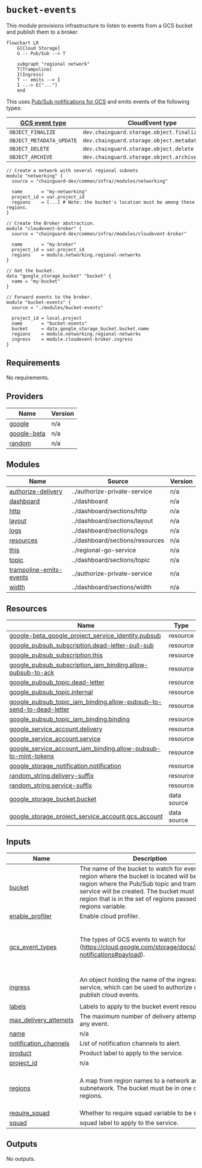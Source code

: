 # `bucket-events`

This module provisions infrastructure to listen to events from a GCS bucket and
publish them to a broker.

```mermaid
flowchart LR
    G[Cloud Storage]
    G -- Pub/Sub --> T

    subgraph "regional network"
    T(Trampoline)
    I(Ingress)
    T -- emits --> I
    I -.-> E["..."]
    end
```

This uses [Pub/Sub notifications for GCS](https://cloud.google.com/storage/docs/pubsub-notifications) and emits events of the following types:

| [GCS event type](https://cloud.google.com/storage/docs/pubsub-notifications#events) | CloudEvent type |
| ----- | ----- |
|	`OBJECT_FINALIZE` | `dev.chainguard.storage.object.finalize` |
| `OBJECT_METADATA_UPDATE` | `dev.chainguard.storage.object.metadata_update` |
| `OBJECT_DELETE` | `dev.chainguard.storage.object.delete` |
| `OBJECT_ARCHIVE` | `dev.chainguard.storage.object.archive` |



```hcl
// Create a network with several regional subnets
module "networking" {
  source = "chainguard-dev/common/infra//modules/networking"

  name       = "my-networking"
  project_id = var.project_id
  regions    = [...] # Note: the bucket's location must be among these regions.
}

// Create the Broker abstraction.
module "cloudevent-broker" {
  source = "chainguard-dev/common/infra//modules/cloudevent-broker"

  name       = "my-broker"
  project_id = var.project_id
  regions    = module.networking.regional-networks
}

// Get the bucket.
data "google_storage_bucket" "bucket" {
  name = "my-bucket"
}

// Forward events to the broker.
module "bucket-events" {
  source = "./modules/bucket-events"

  project_id = local.project
  name       = "bucket-events"
  bucket     = data.google_storage_bucket.bucket.name
  regions    = module.networking.regional-networks
  ingress    = module.cloudevent-broker.ingress
}
```

<!-- BEGIN_TF_DOCS -->
## Requirements

No requirements.

## Providers

| Name | Version |
|------|---------|
| <a name="provider_google"></a> [google](#provider\_google) | n/a |
| <a name="provider_google-beta"></a> [google-beta](#provider\_google-beta) | n/a |
| <a name="provider_random"></a> [random](#provider\_random) | n/a |

## Modules

| Name | Source | Version |
|------|--------|---------|
| <a name="module_authorize-delivery"></a> [authorize-delivery](#module\_authorize-delivery) | ../authorize-private-service | n/a |
| <a name="module_dashboard"></a> [dashboard](#module\_dashboard) | ../dashboard | n/a |
| <a name="module_http"></a> [http](#module\_http) | ../dashboard/sections/http | n/a |
| <a name="module_layout"></a> [layout](#module\_layout) | ../dashboard/sections/layout | n/a |
| <a name="module_logs"></a> [logs](#module\_logs) | ../dashboard/sections/logs | n/a |
| <a name="module_resources"></a> [resources](#module\_resources) | ../dashboard/sections/resources | n/a |
| <a name="module_this"></a> [this](#module\_this) | ../regional-go-service | n/a |
| <a name="module_topic"></a> [topic](#module\_topic) | ../dashboard/sections/topic | n/a |
| <a name="module_trampoline-emits-events"></a> [trampoline-emits-events](#module\_trampoline-emits-events) | ../authorize-private-service | n/a |
| <a name="module_width"></a> [width](#module\_width) | ../dashboard/sections/width | n/a |

## Resources

| Name | Type |
|------|------|
| [google-beta_google_project_service_identity.pubsub](https://registry.terraform.io/providers/hashicorp/google-beta/latest/docs/resources/google_project_service_identity) | resource |
| [google_pubsub_subscription.dead-letter-pull-sub](https://registry.terraform.io/providers/hashicorp/google/latest/docs/resources/pubsub_subscription) | resource |
| [google_pubsub_subscription.this](https://registry.terraform.io/providers/hashicorp/google/latest/docs/resources/pubsub_subscription) | resource |
| [google_pubsub_subscription_iam_binding.allow-pubsub-to-ack](https://registry.terraform.io/providers/hashicorp/google/latest/docs/resources/pubsub_subscription_iam_binding) | resource |
| [google_pubsub_topic.dead-letter](https://registry.terraform.io/providers/hashicorp/google/latest/docs/resources/pubsub_topic) | resource |
| [google_pubsub_topic.internal](https://registry.terraform.io/providers/hashicorp/google/latest/docs/resources/pubsub_topic) | resource |
| [google_pubsub_topic_iam_binding.allow-pubsub-to-send-to-dead-letter](https://registry.terraform.io/providers/hashicorp/google/latest/docs/resources/pubsub_topic_iam_binding) | resource |
| [google_pubsub_topic_iam_binding.binding](https://registry.terraform.io/providers/hashicorp/google/latest/docs/resources/pubsub_topic_iam_binding) | resource |
| [google_service_account.delivery](https://registry.terraform.io/providers/hashicorp/google/latest/docs/resources/service_account) | resource |
| [google_service_account.service](https://registry.terraform.io/providers/hashicorp/google/latest/docs/resources/service_account) | resource |
| [google_service_account_iam_binding.allow-pubsub-to-mint-tokens](https://registry.terraform.io/providers/hashicorp/google/latest/docs/resources/service_account_iam_binding) | resource |
| [google_storage_notification.notification](https://registry.terraform.io/providers/hashicorp/google/latest/docs/resources/storage_notification) | resource |
| [random_string.delivery-suffix](https://registry.terraform.io/providers/hashicorp/random/latest/docs/resources/string) | resource |
| [random_string.service-suffix](https://registry.terraform.io/providers/hashicorp/random/latest/docs/resources/string) | resource |
| [google_storage_bucket.bucket](https://registry.terraform.io/providers/hashicorp/google/latest/docs/data-sources/storage_bucket) | data source |
| [google_storage_project_service_account.gcs_account](https://registry.terraform.io/providers/hashicorp/google/latest/docs/data-sources/storage_project_service_account) | data source |

## Inputs

| Name | Description | Type | Default | Required |
|------|-------------|------|---------|:--------:|
| <a name="input_bucket"></a> [bucket](#input\_bucket) | The name of the bucket to watch for events. The region where the bucket is located will be the region where the Pub/Sub topic and trampoline service will be created. The bucket must be in a region that is in the set of regions passed to the regions variable. | `string` | n/a | yes |
| <a name="input_enable_profiler"></a> [enable\_profiler](#input\_enable\_profiler) | Enable cloud profiler. | `bool` | `false` | no |
| <a name="input_gcs_event_types"></a> [gcs\_event\_types](#input\_gcs\_event\_types) | The types of GCS events to watch for (https://cloud.google.com/storage/docs/pubsub-notifications#payload). | `list(string)` | <pre>[<br/>  "OBJECT_FINALIZE",<br/>  "OBJECT_METADATA_UPDATE",<br/>  "OBJECT_DELETE",<br/>  "OBJECT_ARCHIVE"<br/>]</pre> | no |
| <a name="input_ingress"></a> [ingress](#input\_ingress) | An object holding the name of the ingress service, which can be used to authorize callers to publish cloud events. | <pre>object({<br/>    name = string<br/>  })</pre> | n/a | yes |
| <a name="input_labels"></a> [labels](#input\_labels) | Labels to apply to the bucket event resources. | `map(string)` | `{}` | no |
| <a name="input_max_delivery_attempts"></a> [max\_delivery\_attempts](#input\_max\_delivery\_attempts) | The maximum number of delivery attempts for any event. | `number` | `5` | no |
| <a name="input_name"></a> [name](#input\_name) | n/a | `string` | n/a | yes |
| <a name="input_notification_channels"></a> [notification\_channels](#input\_notification\_channels) | List of notification channels to alert. | `list(string)` | n/a | yes |
| <a name="input_product"></a> [product](#input\_product) | Product label to apply to the service. | `string` | `"unknown"` | no |
| <a name="input_project_id"></a> [project\_id](#input\_project\_id) | n/a | `string` | n/a | yes |
| <a name="input_regions"></a> [regions](#input\_regions) | A map from region names to a network and subnetwork. The bucket must be in one of these regions. | <pre>map(object({<br/>    network = string<br/>    subnet  = string<br/>  }))</pre> | n/a | yes |
| <a name="input_require_squad"></a> [require\_squad](#input\_require\_squad) | Whether to require squad variable to be specified | `bool` | `false` | no |
| <a name="input_squad"></a> [squad](#input\_squad) | squad label to apply to the service. | `string` | `""` | no |

## Outputs

No outputs.
<!-- END_TF_DOCS -->
